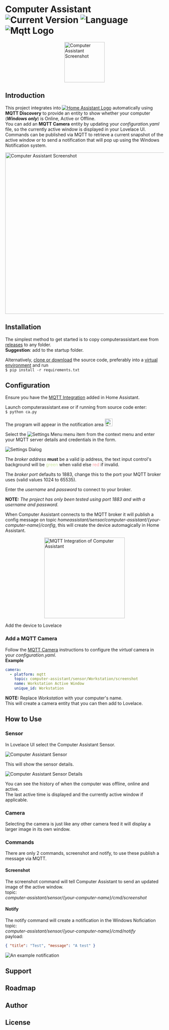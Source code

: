 # Computer Assistant ![Current Version](https://img.shields.io/badge/version-0.1.0-blue.svg) ![Language](https://img.shields.io/badge/Python-3.8.8-blue) ![Mqtt Logo](https://img.shields.io/static/v1?label=&message=MQTT&color=blueviolet&logo=eclipse-mosquitto)

<img src="./images/computer-assistant-icon.png" alt="Computer Assistant Screenshot" height="128" style="display: block;margin: 0 auto">

## Introduction

This project integrates into [![Home Assistant Logo](https://img.shields.io/static/v1?label=&message=Home%20Assistant&color=41bdf5&logo=home-assistant&logoColor=white)](https://www.home-assistant.io/) automatically using **MQTT Discovery** to provide an entity to show whether your computer (**_Windows only_**) is Online, Active or Offline.  
You can add an **MQTT Camera** entity by updating your _configuration.yaml_ file, so the currently active window is displayed in your Lovelace UI.  
Commands can be published via MQTT to retrieve a current snapshot of the active window or to send a notification that will pop up using the Windows Notification system.

<img src="./github_images/computer-assistant-snapshot.png" alt="Computer Assistant Screenshot" height="512" style="display: block;margin: 0 auto">

## Installation

The simplest method to get started is to copy computerassistant.exe from [releases](https://github.com/malcolmcdixon/computerassistant/releases) to any folder.  
**Suggestion**: add to the startup folder.

Alternatively, [clone or download](https://docs.github.com/en/github/getting-started-with-github/getting-changes-from-a-remote-repository#cloning-a-repository) the source code, preferably into a [virtual environment](https://docs.python.org/3/library/venv.html) and run  
`$ pip install -r requirements.txt`

## Configuration

Ensure you have the [MQTT Integration](https://www.home-assistant.io/integrations/mqtt) added in Home Assistant.

Launch computerassistant.exe or if running from source code enter:  
`$ python ca.py`

The program will appear in the notification area <img src="./images/computer-assistant-icon.png" alt="Computer Assistant Logo" height="24">

Select the <img src="./github_images/settings_menu.png" alt="Settings Menu"> menu item from the context menu and enter your MQTT server details and credentials in the form.

<img src="./github_images/settings.png" alt="Settings Dialog">

The _broker address_ **must** be a valid ip address, the text input control's background will be <span style="color:#C4DF9B">green</span> when valid else <span style="color:#F6989D">red</span> if invalid.

The _broker port_ defaults to 1883, change this to the port your MQTT broker uses (valid values 1024 to 65535).

Enter the _username_ and _password_ to connect to your broker.

**NOTE:** _The project has only been tested using port 1883 and with a username and password._

When Computer Assistant connects to the MQTT broker it will publish a config message on topic _homeassistant/sensor/computer-assistant/{your-computer-name}/config_, this will create the device automagically in Home Assistant.

<img src="./github_images/mqtt-integration.png" alt="MQTT Integration of Computer Assistant" height="256" style="display: block;margin: 0 auto">

Add the device to Lovelace

### Add a MQTT Camera

Follow the [MQTT Camera](https://www.home-assistant.io/integrations/camera.mqtt/) instructions to configure the _virtual_ camera in your _configuration.yaml_.  
**Example**

```yaml
camera:
  - platform: mqtt
    topic: computer-assistant/sensor/Workstation/screenshot
    name: Workstation Active Window
    unique_id: Workstation
```

**NOTE:** Replace _Workstation_ with your computer's name.  
This will create a camera entity that you can then add to Lovelace.

## How to Use

### Sensor

In Lovelace UI select the Computer Assistant Sensor.

<img src="./github_images/computer-assistant-sensor.png" alt="Computer Assistant Sensor">

This will show the sensor details.

<img src="./github_images/computer-assistant-sensor-detail.png" alt="Computer Assistant Sensor Details">

You can see the history of when the computer was offline, online and active.  
The last active time is displayed and the currently active window if applicable.

### Camera

Selecting the camera is just like any other camera feed it will display a larger image in its own window.

### Commands

There are only 2 commands, screenshot and notify, to use these publish a message via MQTT.

#### Screenshot

The screenshot command will tell Computer Assistant to send an updated image of the active window.  
topic:  
_computer-assistant/sensor/{your-computer-name}/cmd/screenshot_

#### Notify

The notify command will create a notification in the Windows Noficiation
topic:  
_computer-assistant/sensor/{your-computer-name}/cmd/notify_  
payload:

```json
{ "title": "Test", "message": "A test" }
```

<img src="./github_images/notification.png" alt="An example notification">

## Support

## Roadmap

## Author

## License
